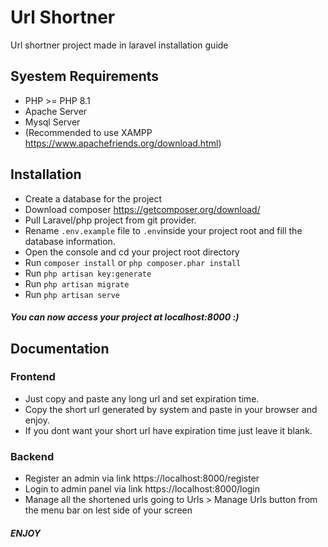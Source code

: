 # Url Shortner
 Url shortner project made in laravel installation guide

## Syestem Requirements
- PHP >= PHP 8.1
- Apache Server
- Mysql Server
- (Recommended to use XAMPP https://www.apachefriends.org/download.html)

## Installation
- Create a database for the project
- Download composer https://getcomposer.org/download/
- Pull Laravel/php project from git provider.
- Rename `.env.example` file to `.env`inside your project root and fill the database information.
- Open the console and cd your project root directory
- Run `composer install` or ```php composer.phar install```
- Run `php artisan key:generate` 
- Run `php artisan migrate`
- Run `php artisan serve`
##### You can now access your project at localhost:8000 :)

## Documentation
### Frontend
- Just copy and paste any long url and set expiration time.
- Copy the short url generated by system and paste in your browser and enjoy.
- If you dont want your short url have expiration time just leave it blank.

### Backend
- Register an admin via link https://localhost:8000/register
- Login to admin panel via link https://localhost:8000/login
- Manage all the shortened urls going to Urls > Manage Urls button from the menu bar on lest side of your screen

##### ENJOY